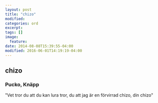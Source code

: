 ```yaml
---
layout: post
title: "chizo"
modified:
categories: ord
excerpt:
tags: []
image:
  feature:
date: 2014-08-08T15:39:55-04:00
modified: 2016-06-01T14:19:19-04:00
---
```


## chizo

### Pucko, Knäpp

"Vet tror du att du kan lura tror, du att jag är en förvirrad chizo, din chizo"
